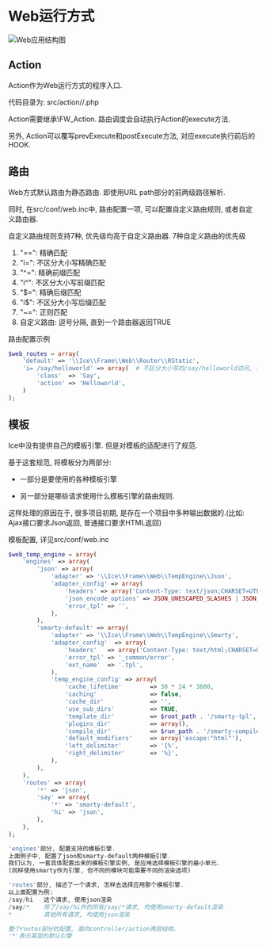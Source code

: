 # Web运行方式

![Web应用结构图](https://goosman-lei.github.io/static/post-img/0004.ice-core-func-runner-web.png)

## Action

Action作为Web运行方式的程序入口.

代码目录为: src/action/<class>/<action>.php

Action需要继承\FW_Action. 路由调度会自动执行Action的execute方法.

另外, Action可以覆写prevExecute和postExecute方法, 对应execute执行前后的HOOK.

## 路由

Web方式默认路由为静态路由. 即使用URL path部分的前两级路径解析.

同时, 在src/conf/web.inc中, 路由配置一项, 可以配置自定义路由规则, 或者自定义路由器.

自定义路由规则支持7种, 优先级均高于自定义路由器. 7种自定义路由的优先级

1. "==": 精确匹配
2. "i=": 不区分大小写精确匹配
3. "^=": 精确前缀匹配
4. "i^": 不区分大小写前缀匹配
5. "$=": 精确后缀匹配
6. "i$": 不区分大小写后缀匹配
7. "~=": 正则匹配
8. 自定义路由: 逗号分隔, 直到一个路由器返回TRUE

路由配置示例

```php
$web_routes = array(
    'default' => '\\Ice\\Frame\\Web\\Router\\RStatic',
    'i= /say/helloworld' => array(  # 不区分大小写的/say/helloworld访问, 会被路由到src/action/Say/Helloworld.php
        'class'  => 'Say',
        'action' => 'Helloworld',
    )
);
```

## 模板

Ice中没有提供自己的模板引擎. 但是对模板的适配进行了规范.

基于这套规范, 将模板分为两部分:

* 一部分是要使用的各种模板引擎

* 另一部分是哪些请求使用什么模板引擎的路由规则.

这样处理的原因在于, 很多项目初期, 是存在一个项目中多种输出数据的.(比如: Ajax接口要求Json返回, 普通接口要求HTML返回)

模板配置, 详见src/conf/web.inc

```php
$web_temp_engine = array(
    'engines' => array(
        'json' => array(
            'adapter' => '\\Ice\\Frame\\Web\\TempEngine\\Json',
            'adapter_config' => array(
                'headers' => array('Content-Type: text/json;CHARSET=UTF-8'),
                'json_encode_options' => JSON_UNESCAPED_SLASHES | JSON_UNESCAPED_UNICODE,
                'error_tpl' => '',
            ),
        ),
        'smarty-default' => array(
            'adapter' => '\\Ice\\Frame\\Web\\TempEngine\\Smarty',
            'adapter_config'  => array(
                'headers'   => array('Content-Type: text/html;CHARSET=UTF-8'),
                'error_tpl' => '_common/error',
                'ext_name'  => '.tpl',
            ),
            'temp_engine_config' => array(
                'cache_lifetime'        => 30 * 24 * 3600,
                'caching'               => false,
                'cache_dir'             => '',
                'use_sub_dirs'          => TRUE,
                'template_dir'          => $root_path . '/smarty-tpl',
                'plugins_dir'           => array(),
                'compile_dir'           => $run_path . '/smarty-compiled/' ,
                'default_modifiers'     => array('escape:"html"'),
                'left_delimiter'        => '{%',
                'right_delimiter'       => '%}',
            ),
        ),
    ),
    'routes' => array(
        '*' => 'json',
        'say' => array(
            '*' => 'smarty-default',
            'hi' => 'json',
        ),
    ),
);

'engines'部分, 配置支持的模板引擎.
上面例子中, 配置了json和smarty-default两种模板引擎.
我们认为, 一套具体配置出来的模板引擎实例, 是应用选择模板引擎的最小单元.
(同样使用smarty作为引擎, 但不同的模块可能需要不同的渲染选项)

'routes'部分, 描述了一个请求, 怎样去选择应用那个模板引擎.
以上面配置为例:
/say/hi   这个请求, 使用json渲染
/say/*    除了/say/hi外的所有/say/*请求, 均使用smarty-default渲染
*         其他所有请求, 均使用json渲染

整个routes部分的配置, 面向controller/action两层结构.
'*'表示某层的默认引擎
```
